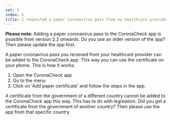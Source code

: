 ```yaml
---
set: 5
index: 5
title: I requested a paper coronavirus pass from my healthcare provider. How do I add it to the CoronaCheck app? 
---
```

**Please note:** Adding a paper coronavirus pass to the CoronaCheck app is possible from version 2.2 onwards. Do you use an older version of the app? Then please update the app first. 

A paper coronavirus pass you received from your healthcare provider can be added to the CoronaCheck app. This way you can use the certificate on your phone. This is how it works: 

1. Open the CoronaCheck app
2. Go to the menu
3. Click on 'Add paper certificate' and follow the steps in the app. 

A certificate from the government of a different country cannot be added to the CoronaCheck app this way. This has to do with legislation. Did you get a certificate from the government of another country? Then please use the app from that specific country.
